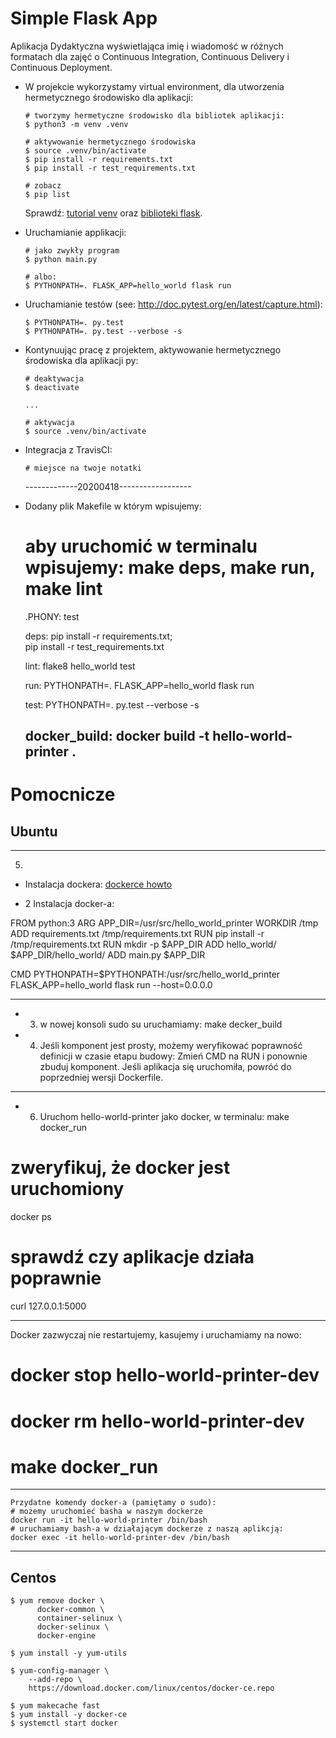 # Simple Flask App

Aplikacja Dydaktyczna wyświetlająca imię i wiadomość w różnych formatach dla zajęć
o Continuous Integration, Continuous Delivery i Continuous Deployment.

- W projekcie wykorzystamy virtual environment, dla utworzenia hermetycznego środowisko dla aplikacji:

  ```
  # tworzymy hermetyczne środowisko dla bibliotek aplikacji:
  $ python3 -m venv .venv

  # aktywowanie hermetycznego środowiska
  $ source .venv/bin/activate
  $ pip install -r requirements.txt
  $ pip install -r test_requirements.txt

  # zobacz
  $ pip list
  ```

  Sprawdź: [tutorial venv](https://docs.python.org/3/tutorial/venv.html) oraz [biblioteki flask](http://flask.pocoo.org).

- Uruchamianie applikacji:

  ```
  # jako zwykły program
  $ python main.py

  # albo:
  $ PYTHONPATH=. FLASK_APP=hello_world flask run
  ```

- Uruchamianie testów (see: http://doc.pytest.org/en/latest/capture.html):

  ```
  $ PYTHONPATH=. py.test
  $ PYTHONPATH=. py.test --verbose -s
  ```

- Kontynuując pracę z projektem, aktywowanie hermetycznego środowiska dla aplikacji py:

  ```
  # deaktywacja
  $ deactivate
  ```

  ```
  ...

  # aktywacja
  $ source .venv/bin/activate
  ```

- Integracja z TravisCI:

  ```
  # miejsce na twoje notatki
  ```

  -------------20200418------------------
- Dodany plik Makefile w którym wpisujemy:
  # aby uruchomić w terminalu wpisujemy: make deps, make run, make lint
  .PHONY: test

  deps:
  	pip install -r requirements.txt; \
  	pip install -r test_requirements.txt

  lint:
  	flake8 hello_world test

  run:
  	PYTHONPATH=. FLASK_APP=hello_world flask run

  test:
  	PYTHONPATH=. py.test --verbose -s

  docker_build:
  	docker build -t hello-world-printer .
  ----------------------------------------



# Pomocnicze

## Ubuntu

-----------------------------------------
5.
- Instalacja dockera: [dockerce howto](https://docs.docker.com/install/linux/docker-ce/ubuntu/)



- 2 Instalacja docker-a:

FROM python:3
ARG APP_DIR=/usr/src/hello_world_printer
WORKDIR /tmp
ADD requirements.txt /tmp/requirements.txt
RUN pip install -r /tmp/requirements.txt
RUN mkdir -p $APP_DIR
ADD hello_world/ $APP_DIR/hello_world/
ADD main.py $APP_DIR

CMD PYTHONPATH=$PYTHONPATH:/usr/src/hello_world_printer \
  FLASK_APP=hello_world flask run --host=0.0.0.0

------------------------
- 3. w nowej konsoli sudo su uruchamiamy:
  make decker_build
- 4. Jeśli komponent jest prosty, możemy weryfikować poprawność definicji w czasie etapu budowy:
Zmień CMD na RUN i ponownie zbuduj komponent. Jeśli aplikacja się uruchomiła, powróć do poprzedniej wersji Dockerfile.

------------------------
- 6. Uruchom hello-world-printer jako docker, w terminalu:
make docker_run
# zweryfikuj, że docker jest uruchomiony
docker ps
# sprawdź czy aplikacje działa poprawnie
curl 127.0.0.1:5000

------------------------
Docker zazwyczaj nie restartujemy, kasujemy i uruchamiamy na nowo:
# docker stop hello-world-printer-dev
# docker rm hello-world-printer-dev
# make docker_run

------------------------
    Przydatne komendy docker-a (pamiętamy o sudo):
    # możemy uruchomieć basha w naszym dockerze
    docker run -it hello-world-printer /bin/bash
    # uruchamiamy bash-a w działającym dockerze z naszą aplikcją:
    docker exec -it hello-world-printer-dev /bin/bash




-----------------------------------------
## Centos

  ```
  $ yum remove docker \
        docker-common \
        container-selinux \
        docker-selinux \
        docker-engine

  $ yum install -y yum-utils

  $ yum-config-manager \
      --add-repo \
      https://download.docker.com/linux/centos/docker-ce.repo

  $ yum makecache fast
  $ yum install -y docker-ce
  $ systemctl start docker
  ```

